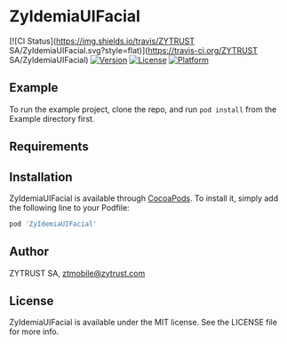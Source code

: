 # ZyIdemiaUIFacial

[![CI Status](https://img.shields.io/travis/ZYTRUST SA/ZyIdemiaUIFacial.svg?style=flat)](https://travis-ci.org/ZYTRUST SA/ZyIdemiaUIFacial)
[![Version](https://img.shields.io/cocoapods/v/ZyIdemiaUIFacial.svg?style=flat)](https://cocoapods.org/pods/ZyIdemiaUIFacial)
[![License](https://img.shields.io/cocoapods/l/ZyIdemiaUIFacial.svg?style=flat)](https://cocoapods.org/pods/ZyIdemiaUIFacial)
[![Platform](https://img.shields.io/cocoapods/p/ZyIdemiaUIFacial.svg?style=flat)](https://cocoapods.org/pods/ZyIdemiaUIFacial)

## Example

To run the example project, clone the repo, and run `pod install` from the Example directory first.

## Requirements

## Installation

ZyIdemiaUIFacial is available through [CocoaPods](https://cocoapods.org). To install
it, simply add the following line to your Podfile:

```ruby
pod 'ZyIdemiaUIFacial'
```

## Author

ZYTRUST SA, ztmobile@zytrust.com

## License

ZyIdemiaUIFacial is available under the MIT license. See the LICENSE file for more info.
